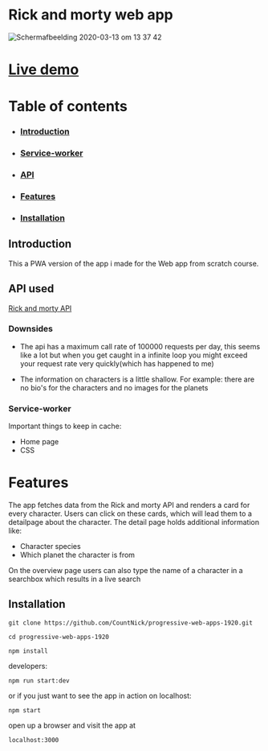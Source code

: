 # Rick and morty web app

![Schermafbeelding 2020-03-13 om 13 37 42](https://user-images.githubusercontent.com/47485018/76621549-f23a5980-652f-11ea-84c5-71bb76657664.png)


# [Live demo](https://total-rickall.herokuapp.com/)

# Table of contents

* ### [Introduction]()
* ### [Service-worker]()
* ### [API]()
* ### [Features]()
* ### [Installation]()

## Introduction

This a PWA version of the app i made for the Web app from scratch course.

## API used

[Rick and morty API](https://rickandmortyapi.com/)

### Downsides

* The api has a maximum call rate of 100000 requests per day, this seems like a lot but when you get caught in a infinite loop you might exceed your request rate very quickly(which has happened to me)

* The information on characters is a little shallow. For example: there are no bio's for the characters and no images for the planets

### Service-worker

Important things to keep in cache:

* Home page
* CSS


# Features

The app fetches data from the Rick and morty API and renders a card for every character. Users can click on these cards, which will lead them to a detailpage about the character. The detail page holds additional information like: 

* Character species
* Which planet the character is from 

On the overview page users can also type the name of a character in a searchbox which results in a live search

## Installation


```
git clone https://github.com/CountNick/progressive-web-apps-1920.git
```

```
cd progressive-web-apps-1920
```

```
npm install
```

developers:
```
npm run start:dev
```
or if you just want to see the app in action on localhost:
```
npm start
```

open up a browser and visit the app at

```
localhost:3000
```
<!-- Add a link to your live demo in Github Pages 🌐-->

<!-- ☝️ replace this description with a description of your own work -->

<!-- Add a nice image here at the end of the week, showing off your shiny frontend 📸 -->

<!-- Maybe a table of contents here? 📚 -->

<!-- How about a section that describes how to install this project? 🤓 -->

<!-- ...but how does one use this project? What are its features 🤔 -->

<!-- What external data source is featured in your project and what are its properties 🌠 -->

<!-- Maybe a checklist of done stuff and stuff still on your wishlist? ✅ -->

<!-- How about a license here? 📜 (or is it a licence?) 🤷 -->
